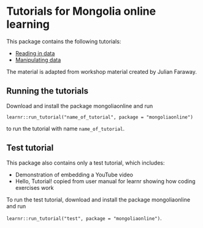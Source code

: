 # Tutorials for Mongolia online learning

This package contains the following tutorials:
 - [Reading in data](inst/tutorials/readindata/readindata.Rmd)
 - [Manipulating data](inst/tutorials/manipulating.Rmd)

The material is adapted from workshop material created by Julian Faraway.

## Running the tutorials

Download and install the package mongoliaonline and run

`learnr::run_tutorial("name_of_tutorial", package = "mongoliaonline")`

to run the tutorial with name `name_of_tutorial`.

## Test tutorial

This package also contains only a test tutorial, which includes:
 - Demonstration of embedding a YouTube video
 - Hello, Tutorial! copied from user manual for learnr showing how coding exercises work

To run the test tutorial, download and install the package mongoliaonline and run

`learnr::run_tutorial("test", package = "mongoliaonline")`.
